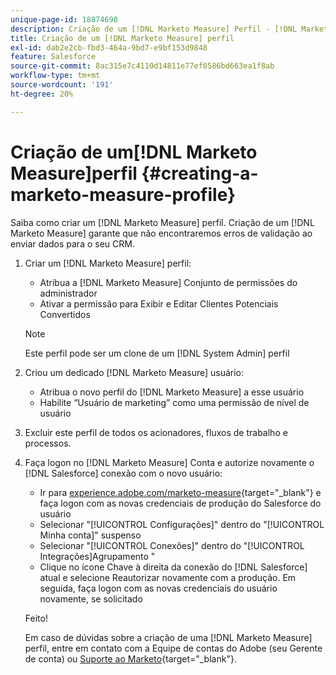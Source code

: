 ```yaml
---
unique-page-id: 18874698
description: Criação de um [!DNL Marketo Measure] Perfil - [!DNL Marketo Measure] - Documentação do produto
title: Criação de um [!DNL Marketo Measure] perfil
exl-id: dab2e2cb-fbd3-464a-9bd7-e9bf153d9848
feature: Salesforce
source-git-commit: 8ac315e7c4110d14811e77ef0586bd663ea1f8ab
workflow-type: tm+mt
source-wordcount: '191'
ht-degree: 20%

---
```


# Criação de um[!DNL Marketo Measure]perfil {#creating-a-marketo-measure-profile}

Saiba como criar um [!DNL Marketo Measure] perfil. Criação de um [!DNL Marketo Measure] garante que não encontraremos erros de validação ao enviar dados para o seu CRM.

1. Criar um [!DNL Marketo Measure] perfil:

   * Atribua a [!DNL Marketo Measure] Conjunto de permissões do administrador
   * Ativar a permissão para Exibir e Editar Clientes Potenciais Convertidos

   >[!NOTE]
   >
   >Este perfil pode ser um clone de um [!DNL System Admin] perfil

1. Criou um dedicado [!DNL Marketo Measure] usuário:

   * Atribua o novo perfil do [!DNL Marketo Measure] a esse usuário
   * Habilite “Usuário de marketing” como uma permissão de nível de usuário

1. Excluir este perfil de todos os acionadores, fluxos de trabalho e processos.
1. Faça logon no [!DNL Marketo Measure] Conta e autorize novamente o [!DNL Salesforce] conexão com o novo usuário:

   * Ir para [experience.adobe.com/marketo-measure](https://experience.adobe.com/marketo-measure){target="_blank"} e faça logon com as novas credenciais de produção do Salesforce do usuário
   * Selecionar &quot;[!UICONTROL Configurações]&quot; dentro do &quot;[!UICONTROL Minha conta]&quot; suspenso
   * Selecionar &quot;[!UICONTROL Conexões]&quot; dentro do &quot;[!UICONTROL Integrações]Agrupamento &quot;
   * Clique no ícone Chave à direita da conexão do [!DNL Salesforce] atual e selecione Reautorizar novamente com a produção. Em seguida, faça logon com as novas credenciais do usuário novamente, se solicitado

   Feito!

   Em caso de dúvidas sobre a criação de uma [!DNL Marketo Measure] perfil, entre em contato com a Equipe de contas do Adobe (seu Gerente de conta) ou [Suporte ao Marketo](https://nation.marketo.com/t5/support/ct-p/Support){target="_blank"}.
